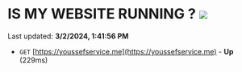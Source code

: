# IS MY WEBSITE RUNNING ? [![](https://img.shields.io/static/v1?label=Sponsor&message=%E2%9D%A4&logo=GitHub&color=%23fe8e86)](https://github.com/sponsors/<username>)

Last updated: **3/2/2024, 1:41:56 PM**

- `GET` [https://youssefservice.me](https://youssefservice.me) - **Up** (229ms)
